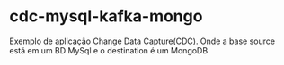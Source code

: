 # cdc-mysql-kafka-mongo
Exemplo de aplicação Change Data Capture(CDC). Onde a base source está em um BD MySql e o destination é um MongoDB
